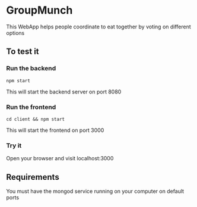 # GroupMunch

This WebApp helps people coordinate to eat together by voting on different options

## To test it

### Run the backend

`npm start`

This will start the backend server on port 8080

### Run the frontend

`cd client && npm start`

This will start the frontend on port 3000

### Try it

Open your browser and visit localhost:3000

## Requirements

You must have the mongod service running on your computer on default ports
